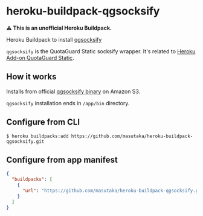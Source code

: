 # heroku-buildpack-qgsocksify

**:warning: This is an unofficial Heroku Buildpack.**

Heroku Buildpack to install [qgsocksify](https://devcenter.heroku.com/articles/quotaguardstatic#installing-the-quotaguard-static-socksify-wrapper)

`qgsocksify` is the QuotaGuard Static socksify wrapper. It's related to [Heroku Add-on QuotaGuard Static](https://devcenter.heroku.com/articles/quotaguardstatic).

## How it works

Installs from official [qgsocksify binary](https://s3.amazonaws.com/quotaguard/quotaguard-socksify-latest.tar.gz) on Amazon S3.

`qgsocksify` installation ends in `/app/bin` directory.

## Configure from CLI

```
$ heroku buildpacks:add https://github.com/masutaka/heroku-buildpack-qgsocksify.git
```

## Configure from app manifest

```json
{
  "buildpacks": [
    {
      "url": "https://github.com/masutaka/heroku-buildpack-qgsocksify.git"
    }
  ]
}
```
